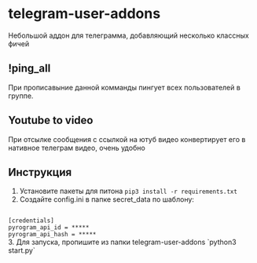 # telegram-user-addons
Небольшой аддон для телеграмма, добавляющий несколько классных фичей

## !ping_all
При прописавыние данной комманды пингует всех пользователей в группе.

## Youtube to video 
При отсылке сообщения с ссылкой на ютуб видео конвертирует его 
в нативное телеграм видео, очень удобно

## Инструкция
1. Установите пакеты для питона ``pip3 install -r requirements.txt``
2. Создайте config.ini в папке secret_data по шаблону:<br>
<code>
[credentials]
pyrogram_api_id = *****
pyrogram_api_hash = *****</code><br>
3. Для запуска, пропишите из папки telegram-user-addons
`python3 start.py` 